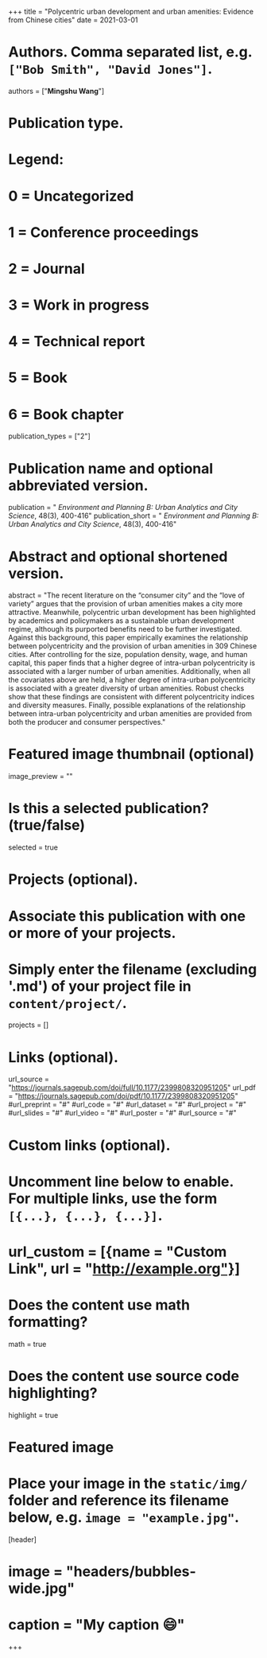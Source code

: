 +++
title = "Polycentric urban development and urban amenities: Evidence from Chinese cities"
date = 2021-03-01

# Authors. Comma separated list, e.g. `["Bob Smith", "David Jones"]`.
authors = ["**Mingshu Wang**"]

# Publication type.
# Legend:
# 0 = Uncategorized
# 1 = Conference proceedings
# 2 = Journal
# 3 = Work in progress
# 4 = Technical report
# 5 = Book
# 6 = Book chapter
publication_types = ["2"]

# Publication name and optional abbreviated version.
publication = " *Environment and Planning B: Urban Analytics and City Science*, 48(3), 400-416"
publication_short = " *Environment and Planning B: Urban Analytics and City Science*, 48(3), 400-416"

# Abstract and optional shortened version.
abstract = "The recent literature on the “consumer city” and the “love of variety” argues that the provision of urban amenities makes a city more attractive. Meanwhile, polycentric urban development has been highlighted by academics and policymakers as a sustainable urban development regime, although its purported benefits need to be further investigated. Against this background, this paper empirically examines the relationship between polycentricity and the provision of urban amenities in 309 Chinese cities. After controlling for the size, population density, wage, and human capital, this paper finds that a higher degree of intra-urban polycentricity is associated with a larger number of urban amenities. Additionally, when all the covariates above are held, a higher degree of intra-urban polycentricity is associated with a greater diversity of urban amenities. Robust checks show that these findings are consistent with different polycentricity indices and diversity measures. Finally, possible explanations of the relationship between intra-urban polycentricity and urban amenities are provided from both the producer and consumer perspectives."

# Featured image thumbnail (optional)
image_preview = ""

# Is this a selected publication? (true/false)
selected = true

# Projects (optional).
#   Associate this publication with one or more of your projects.
#   Simply enter the filename (excluding '.md') of your project file in `content/project/`.

projects = []

# Links (optional).
url_source = "https://journals.sagepub.com/doi/full/10.1177/2399808320951205"
url_pdf = "https://journals.sagepub.com/doi/pdf/10.1177/2399808320951205"
#url_preprint = "#"
#url_code = "#"
#url_dataset = "#"
#url_project = "#"
#url_slides = "#"
#url_video = "#"
#url_poster = "#"
#url_source = "#"

# Custom links (optional).
#   Uncomment line below to enable. For multiple links, use the form `[{...}, {...}, {...}]`.
# url_custom = [{name = "Custom Link", url = "http://example.org"}]

# Does the content use math formatting?
math = true

# Does the content use source code highlighting?
highlight = true

# Featured image
# Place your image in the `static/img/` folder and reference its filename below, e.g. `image = "example.jpg"`.
[header]
# image = "headers/bubbles-wide.jpg"
# caption = "My caption :smile:"

+++

